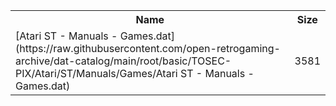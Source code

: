 <table>
<tr><th>Name</th><th>Size</th></tr>
<tr><td>[Atari ST - Manuals - Games.dat](https://raw.githubusercontent.com/open-retrogaming-archive/dat-catalog/main/root/basic/TOSEC-PIX/Atari/ST/Manuals/Games/Atari ST - Manuals - Games.dat)</td><td>3581</td></tr>
</table>
